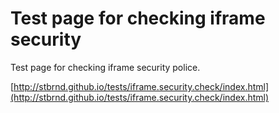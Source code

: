 Test page for checking iframe security
==========

Test page for checking iframe security police.

[http://stbrnd.github.io/tests/iframe.security.check/index.html](http://stbrnd.github.io/tests/iframe.security.check/index.html)
